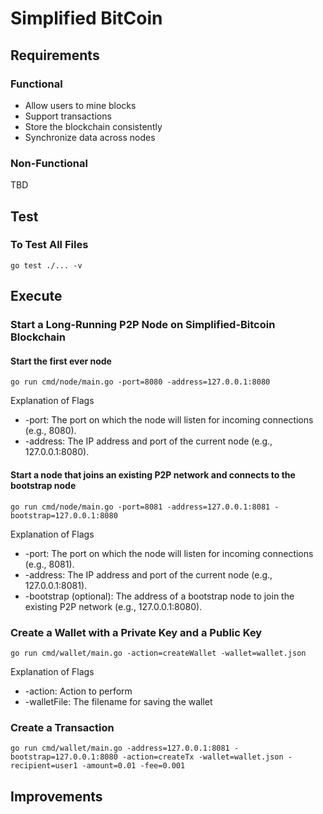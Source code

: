 # Simplified BitCoin
## Requirements
### Functional
- Allow users to mine blocks
- Support transactions
- Store the blockchain consistently
- Synchronize data across nodes

### Non-Functional
TBD

## Test
### To Test All Files
```
go test ./... -v
```

## Execute
### Start a Long-Running P2P Node on Simplified-Bitcoin Blockchain

#### Start the first ever node
```
go run cmd/node/main.go -port=8080 -address=127.0.0.1:8080
```

Explanation of Flags
- -port: The port on which the node will listen for incoming connections (e.g., 8080).
- -address: The IP address and port of the current node (e.g., 127.0.0.1:8080).

#### Start a node that joins an existing P2P network and connects to the bootstrap node
```
go run cmd/node/main.go -port=8081 -address=127.0.0.1:8081 -bootstrap=127.0.0.1:8080
```

Explanation of Flags
- -port: The port on which the node will listen for incoming connections (e.g., 8081).
- -address: The IP address and port of the current node (e.g., 127.0.0.1:8081).
- -bootstrap (optional): The address of a bootstrap node to join the existing P2P network (e.g., 127.0.0.1:8080).

### Create a Wallet with a Private Key and a Public Key
```
go run cmd/wallet/main.go -action=createWallet -wallet=wallet.json
```

Explanation of Flags
- -action: Action to perform
- -walletFile: The filename for saving the wallet

### Create a Transaction
```
go run cmd/wallet/main.go -address=127.0.0.1:8081 -bootstrap=127.0.0.1:8080 -action=createTx -wallet=wallet.json -recipient=user1 -amount=0.01 -fee=0.001
```

## Improvements
